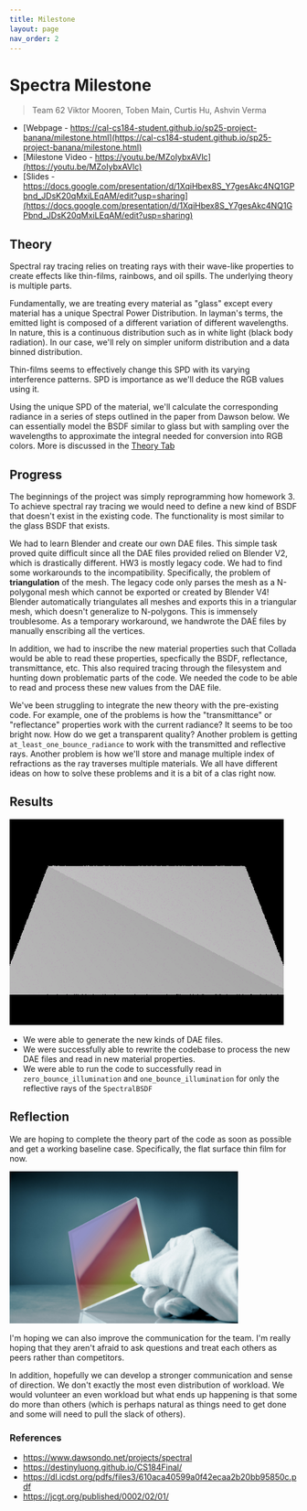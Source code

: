 ```yaml
---
title: Milestone
layout: page
nav_order: 2
---
```


# Spectra Milestone
> Team 62
> Viktor Mooren, Toben Main, Curtis Hu, Ashvin Verma

- [Webpage - https://cal-cs184-student.github.io/sp25-project-banana/milestone.html](https://cal-cs184-student.github.io/sp25-project-banana/milestone.html)
- [Milestone Video - https://youtu.be/MZoIybxAVlc](https://youtu.be/MZoIybxAVlc)
- [Slides - https://docs.google.com/presentation/d/1XqiHbex8S_Y7gesAkc4NQ1GPbnd_JDsK20qMxiLEqAM/edit?usp=sharing](https://docs.google.com/presentation/d/1XqiHbex8S_Y7gesAkc4NQ1GPbnd_JDsK20qMxiLEqAM/edit?usp=sharing)

## Theory

Spectral ray tracing relies on treating rays with their wave-like properties to create effects like thin-films, rainbows, and oil spills.
The underlying theory is multiple parts.

Fundamentally, we are treating every material as "glass" except every material has a unique Spectral Power Distribution.
In layman's terms, the emitted light is composed of a different variation of different wavelengths.
In nature, this is a continuous distribution such as in white light (black body radiation).
In our case, we'll rely on simpler uniform distribution and a data binned distribution.

Thin-films seems to effectively change this SPD with its varying interference patterns. SPD is importance as we'll deduce the RGB values using it.

Using the unique SPD of the material, we'll calculate the corresponding radiance in a series of steps outlined in the paper from Dawson below. We can essentially model the BSDF similar to glass but with sampling over the wavelengths to approximate the integral needed for conversion into RGB colors. More is discussed in the <a href="/theory.html">Theory Tab</a>

## Progress
The beginnings of the project was simply reprogramming how homework 3.
To achieve spectral ray tracing we would need to define a new kind of BSDF that doesn't exist in the existing code.
The functionality is most similar to the glass BSDF that exists.

We had to learn Blender and create our own DAE files. 
This simple task proved quite difficult since all the DAE files provided relied on Blender V2, which is drastically different. HW3 is mostly legacy code.
We had to find some workarounds to the incompatibility.
Specifically, the problem of **triangulation** of the mesh.
The legacy code only parses the mesh as a N-polygonal mesh which cannot be exported or created by Blender V4!
Blender automatically triangulates all meshes and exports this in a triangular mesh, which doesn't generalize to N-polygons.
This is immensely troublesome. 
As a temporary workaround, we handwrote the DAE files by manually enscribing all the vertices.

In addition, we had to inscribe the new material properties such that Collada would be able to read these properties,
specfically the BSDF, reflectance, transmittance, etc.
This also required tracing through the filesystem and hunting down problematic parts of the code.
We needed the code to be able to read and process these new values from the DAE file.

We've been struggling to integrate the new theory with the pre-existing code. For example, one of the problems is how the "transmittance" or "reflectance" properties work with the current radiance? It seems to be too bright now. How do we get a transparent quality? Another problem is getting `at_least_one_bounce_radiance` to work with the transmitted and reflective rays. Another problem is how we'll store and manage multiple index of refractions as the ray traverses multiple materials. We all have different ideas on how to solve these problems and it is a bit of a clas right now.

## Results

<img src="assets/res1.png" alt="" />

- We were able to generate the new kinds of DAE files.
- We were successfully able to rewrite the codebase to process the new DAE files and read in new material properties.
- We were able to run the code to successfully read in `zero_bounce_illumination` and `one_bounce_illumination` for only the reflective rays of the `SpectralBSDF`

## Reflection
We are hoping to complete the theory part of the code as soon as possible and get a working baseline case.
Specifically, the flat surface thin film for now. 

<img src="assets/thin_film.jpg" alt="" width="400" />

I'm hoping we can also improve the communication for the team.
I'm really hoping that they aren't afraid to ask questions and treat each others as peers rather than competitors.

In addition, hopefully we can develop a stronger communication and sense of direction.
We don't exactly the most even distribution of workload.
We would volunteer an even workload but what ends up happening is that some do more than others (which is perhaps natural as things need to get done and some will need to pull the slack of others).


### References

- https://www.dawsondo.net/projects/spectral
- https://destinyluong.github.io/CS184Final/
- https://dl.icdst.org/pdfs/files3/610aca40599a0f42ecaa2b20bb95850c.pdf
- https://jcgt.org/published/0002/02/01/
